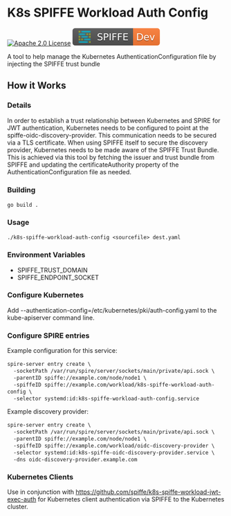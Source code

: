 # K8s SPIFFE Workload Auth Config

[![Apache 2.0 License](https://img.shields.io/github/license/spiffe/helm-charts)](https://opensource.org/licenses/Apache-2.0)
[![Development Phase](https://github.com/spiffe/spiffe/blob/main/.img/maturity/dev.svg)](https://github.com/spiffe/spiffe/blob/main/MATURITY.md#development)

A tool to help manage the Kubernetes AuthenticationConfiguration file by injecting the SPIFFE trust bundle

## How it Works

### Details

In order to establish a trust relationship between Kubernetes and SPIRE for JWT authentication, Kubernetes needs to be configured to point at the spiffe-oidc-discovery-provider. This communication needs to be secured via a TLS certificate. When using SPIFFE itself to secure the discovery provider, Kubernetes needs to be made aware of the SPIFFE Trust Bundle. This is achieved via this tool by fetching the issuer and trust bundle from SPIFFE and updating the certificateAuthority property of the AuthenticationConfiguration file as needed.

### Building

```
go build .
```

### Usage

```
./k8s-spiffe-workload-auth-config <sourcefile> dest.yaml
```

### Environment Variables

* SPIFFE_TRUST_DOMAIN
* SPIFFE_ENDPOINT_SOCKET

### Configure Kubernetes

Add --authentication-config=/etc/kubernetes/pki/auth-config.yaml to the kube-apiserver command line.

### Configure SPIRE entries

Example configuration for this service:
```
spire-server entry create \
  -socketPath /var/run/spire/server/sockets/main/private/api.sock \
  -parentID spiffe://example.com/node/node1 \
  -spiffeID spiffe://example.com/workload/k8s-spiffe-workload-auth-config \
  -selector systemd:id:k8s-spiffe-workload-auth-config.service
```

Example discovery provider:
```
spire-server entry create \
  -socketPath /var/run/spire/server/sockets/main/private/api.sock \
  -parentID spiffe://example.com/node/node1 \
  -spiffeID spiffe://example.com/workload/oidc-discovery-provider \
  -selector systemd:id:k8s-spiffe-oidc-discovery-provider.service \
  -dns oidc-discovery-provider.example.com
```

### Kubernetes Clients

Use in conjunction with https://github.com/spiffe/k8s-spiffe-workload-jwt-exec-auth for Kubernetes client authentication via SPIFFE to the Kubernetes cluster.

